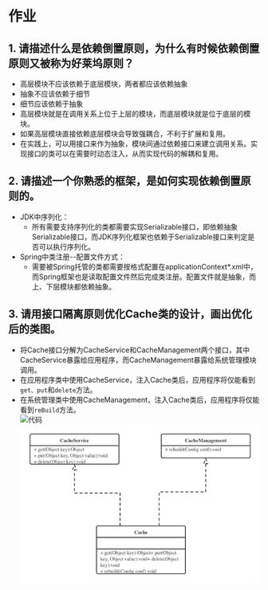 # 作业

## 1. 请描述什么是依赖倒置原则，为什么有时候依赖倒置原则又被称为好莱坞原则？
 - 高层模块不应该依赖于底层模块，两者都应该依赖抽象  
 - 抽象不应该依赖于细节  
 - 细节应该依赖于抽象 
 - 高层模块就是在调用关系上位于上层的模块，而底层模块就是位于底层的模块。  
 - 如果高层模块直接依赖底层模块会导致强耦合，不利于扩展和复用。  
 - 在实践上，可以用接口来作为抽象，模块间通过依赖接口来建立调用关系。实现接口的类可以在需要时动态注入，从而实现代码的解耦和复用。  

## 2. 请描述一个你熟悉的框架，是如何实现依赖倒置原则的。
 - JDK中序列化：
    - 所有需要支持序列化的类都需要实现Serializable接口，即依赖抽象Serializable接口，而JDK序列化框架也依赖于Serializable接口来判定是否可以执行序列化。  
 - Spring中类注册--配置文件方式：
    - 需要被Spring托管的类都需要按格式配置在applicationContext*.xml中，而Spring框架也是读取配置文件然后完成类注册。配置文件就是抽象，而上、下层模块都依赖抽象。  

## 3. 请用接口隔离原则优化Cache类的设计，画出优化后的类图。  
 - 将Cache接口分解为CacheService和CacheManagement两个接口，其中CacheService暴露给应用程序，而CacheManagement暴露给系统管理模块调用。  
 - 在应用程序类中使用CacheService，注入Cache类后，应用程序将仅能看到`get、put`和`delete`方法。  
 - 在系统管理类中使用CacheManagement，注入Cache类后，应用程序将仅能看到`reBuild`方法。    
 ![代码](https://github.com/ToddSAP/Architecture-Training-Camp/tree/master/%E7%AC%AC%E4%BA%8C%E5%91%A8%E4%BD%9C%E4%B8%9A/cache)  
 ![类图](https://github.com/ToddSAP/Architecture-Training-Camp/blob/master/%E7%AC%AC%E4%BA%8C%E5%91%A8%E4%BD%9C%E4%B8%9A/%E6%8E%A5%E5%8F%A3%E9%9A%94%E7%A6%BB%E7%B1%BB%E5%9B%BE.png)
